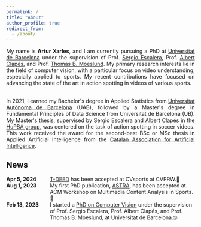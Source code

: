 ```yaml
---
permalink: /
title: "About"
author_profile: true
redirect_from: 
  - /about/
---
```


<div style="text-align: justify"> 
My name is <b>Artur Xarles</b>, and I am currently pursuing a PhD at <a href="https://web.ub.edu/es/inicio">Universitat de Barcelona</a> under the supervision of Prof. <a href="https://scholar.google.es/citations?user=oI6AIkMAAAAJ&hl=ca&oi=ao">Sergio Escalera</a>, Prof. <a href="https://scholar.google.es/citations?user=n4BtpPsAAAAJ&hl=ca&oi=ao">Albert Clapés</a>, and Prof. <a href="https://scholar.google.es/citations?user=XmkDts4AAAAJ&hl=ca&oi=ao">Thomas B. Moeslund</a>. My primary research interests lie in the field of computer vision, with a particular focus on video understanding, especially applied to sports. My recent contributions have focused on advancing the state of the art in action spotting in videos of various sports. <br> <br>

In 2021, I earned my Bachelor's degree in Applied Statistics from <a href="https://www.uab.cat/web/universitat-autonoma-de-barcelona-1345467950436.html">Universitat Autònoma de Barcelona</a> (UAB), followed by a Master's degree in Fundamental Principles of Data Science from Universitat de Barcelona (UB). My Master's thesis, supervised by Sergio Escalera and Albert Clapés in the <a href="https://sergioescalera.com/students/">HuPBA group</a>, was centered on the task of action spotting in soccer videos. This work received the award for the second-best BSc or MSc thesis in Applied Artificial Intelligence from the <a href="https://www.acia.cat/">Catalan Association for Artificial Intelligence</a>.
</div>

## News

<div style="display: flex; flex-direction: row; gap: 20px;">
  <div style="flex: 1;">
  <b> Apr 5, 2024</b>
  </div>
  <div style="flex: 4;">
    <u>T-DEED</u> has been accepted at CVsports at CVPRW.🥳
  </div>
</div>

<div style="display: flex; flex-direction: row; gap: 20px;">
  <div style="flex: 1;">
  <b> Aug 1, 2023</b>
  </div>
  <div style="flex: 4;">
    My first PhD publication, <u>ASTRA</u>, has been accepted at ACM Workshop on Multimedia Content Analysis in Sports.🥳
  </div>
</div>

<div style="display: flex; flex-direction: row; gap: 20px;">
  <div style="flex: 1;">
  <b> Feb 13, 2023</b>
  </div>
  <div style="flex: 4;">
    I started a <u>PhD on Computer Vision</u> under the supervision of Prof. Sergio Escalera, Prof. Albert Clapés, and Prof. Thomas B. Moeslund, at Universitat de Barcelona.🤓
  </div>
</div>


